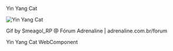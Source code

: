 Yin Yang Cat

![Yin Yang Cat](/img/yin-yang-cat)

Gif by Smeagol_RP @ Fórum Adrenaline | adrenaline.com.br/forum

Yin Yang Cat WebComponent
